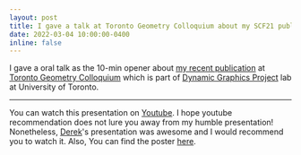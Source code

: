 ```yaml
---
layout: post
title: I gave a talk at Toronto Geometry Colloquium about my SCF21 publication.
date: 2022-03-04 10:00:00-0400
inline: false
---
```


I gave a oral talk as the 10-min opener about <a href="{{site.baseurl}}/news/announcement_2">my recent publication</a> at <a href="toronto-geometry-colloquium.github.io">Toronto Geometry Colloquium</a> which is part of <a href="https://www.dgp.toronto.edu">Dynamic Graphics Project</a> lab at University of Toronto.

***

You can watch this presentation on <a href="https://youtu.be/FdPwG2kNv0M">Youtube</a>. I hope youtube recommendation does not lure you away from my humble presentation! Nonetheless, <a href="https://www.dgp.toronto.edu/~hsuehtil/">Derek</a>'s presentation was awesome and I would recommend you to watch it. Also, You can find the poster <a href="https://toronto-geometry-colloquium.github.io/posters/tgc_poster_035.pdf">here</a>.
